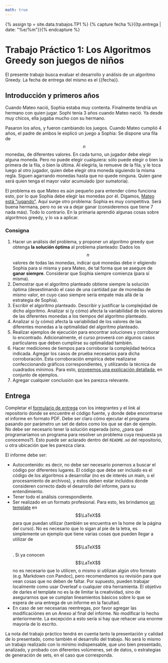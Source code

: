 ```yaml
---
math: true
---
```


{% assign tp = site.data.trabajos.TP1 %}
{% capture fecha %}{{tp.entrega | date: "%e/%m"}}{% endcapture %}

# Trabajo Práctico 1: Los Algoritmos Greedy son juegos de niños

El presente trabajo busca evaluar el desarrollo y análisis de un algoritmo Greedy. 
La fecha de entrega del mismo es el {{fecha}}.

## Introducción y primeros años

Cuando Mateo nació, Sophia estaba muy contenta. Finalmente tendría un hermano con quien jugar. Sophi tenía 3 años cuando Mateo nació. Ya desde muy chicos, ella jugaba mucho con su hermano. 

Pasaron los años, y fueron cambiando los juegos. Cuando Mateo cumplió 4 años, el padre de ambos le explicó un juego a Sophia: 
Se dispone una fila de $$n$$ monedas, de diferentes valores. En cada turno, un jugador debe elegir alguna moneda. Pero no puede elegir cualquiera: sólo puede elegir o bien la primera de la fila, o bien la última. Al elegirla, la remueve de la fila, y le toca luego al otro jugador, quien debe elegir otra moneda siguiendo la misma regla. Siguen agarrando monedas hasta que no quede ninguna. Quien gane será quien tenga el mayor valor acumulado (por sumatoria). 

El problema es que Mateo es aún pequeño para entender cómo funciona esto, por lo que Sophia debe elegir las monedas por él. Digamos, [Mateo está "jugando"](https://youtu.be/5cZqe90zxNE?t=20). Aquí surge otro problema: Sophia es muy competitiva. Será buena hermana, pero no se va a dejar ganar (consideremos que tiene 7 nada más). Todo lo contrario. En la primaria aprendió algunas cosas sobre algoritmos greedy, y lo va a aplicar. 

### Consigna

1. Hacer un análisis del problema, y proponer un algoritmo greedy que obtenga **la solución óptima** al 
problema planteado:
Dados los $$n$$ valores de todas las monedas, indicar qué monedas debe ir eligiendo Sophia para si misma y para Mateo, de tal forma que se asegure de **ganar siempre**. Considerar que Sophia siempre comienza (para sí misma). 
2. Demostrar que el algoritmo planteado obtiene siempre la solución óptima (desestimando el caso de una cantidad par de monedas de mismo valor, en cuyo caso siempre sería empate más allá de la estrategia de Sophia). 
3. Escribir el algoritmo planteado. Describir y justificar la complejidad de dicho algoritmo. Analizar si 
(y cómo) afecta la variabilidad de los valores de las diferentes monedas a los tiempos del algoritmo planteado. 
4. Analizar si (y cómo) afecta la variabilidad de los valores de las diferentes monedas a la optimalidad del 
algoritmo planteado. 
5. Realizar ejemplos de ejecución para encontrar soluciones y corroborar lo encontrado. Adicionalmente, el 
curso proveerá con algunos casos particulares que deben cumplirse su optimalidad también. 
6. Hacer mediciones de tiempos para corroborar la complejidad teórica indicada. 
Agregar los casos de prueba necesarios para dicha corroboración. Esta corroboración empírica debe realizarse confeccionando gráficos correspondientes, y utilizando la técnica de cuadrados mínimos. Para esto, [proveemos una explicación detallada](https://github.com/algoritmos-rw/tda_ejemplos/blob/main/analisis_complejidad/cuadrados_minimos.ipynb), en conjunto de ejemplos. 
7. Agregar cualquier conclusión que les parezca relevante.

## Entrega

Completar el [formulario de entrega]({{site.data.cuatrimestre.entrega_tps}}) con los integrantes y el link al repositorio donde se encuentre el código fuente, y donde debe encontrarse el informe en formato PDF.
Debe ser claro cómo ejecutar el programa pasando por parámetro un set de datos como
los que se dan de ejemplo. No debe ser necesario tener la solución esperada (sino, ¿para qué programaríamos un programa para resolver un problema cuya respuesta ya conocemos?). 
Esto puede ser aclarado dentro del `README.md` del repositorio, u otra ubicación que les parezca clara. 

El informe debe ser:
* Autocontenido: es decir, no debe ser necesario ponernos a buscar
el código por diferentes lugares. El código que debe ser incluido es el código de los algoritmos a desarrollar (no es de interés un main, o el procesamiento de archivos), y estos deben estar incluidos donde consideren correcto dado el desarrollo del informe, para su entendimiento. 
* Tener todo el análisis correspondiente. 
* Ser realizado en un formato profesional. Para esto, les brindamos [un template]({{site.data.sitios.template_latex}}) en $$\LaTeX$$
para que puedan utilizar (también se encuentra en la home de la página del curso). 
No es necesario que lo sigan al pie de la letra, es simplemente un
ejemplo que tiene varias cosas que pueden llegar a utilizar de $$\LaTeX$$. Si ya conocen $$\LaTeX$$
no es necesario que lo utilicen, o mismo si utilizan algún otro formato (e.g. Markdown con
Pandoc), pero recomendamos su revisión para que vean cosas que no deben de faltar. Por supuesto,
pueden trabajar localmente como usar Overleaf o cualquier otra herramienta. El objetivo
de darles el template no es la de limitar la creatividad, sino de asegurarnos que se cumplan
lineamientos básicos sobre lo que se espera de una entrega de un informe en la facultad.
* En caso de ser necesarias reentregas, por favor agregar las modificaciónes en un Anexo al final del informe. No modificar lo hecho anteriormente.
La excepción a esto sería si hay que rehacer una enorme mayoría de lo escrito. 

La nota del trabajo práctico tendrá en cuenta tanto la presentación y calidad de lo presentado, 
como también el desarrollo del trabajo. No será lo mismo un trabajo realizado con lo mínimo
indispensable, que uno bien presentado, analizado, y probado con diferentes volúmenes, set de 
datos, o estrategias de generación de sets, en el caso que corresponda. 
